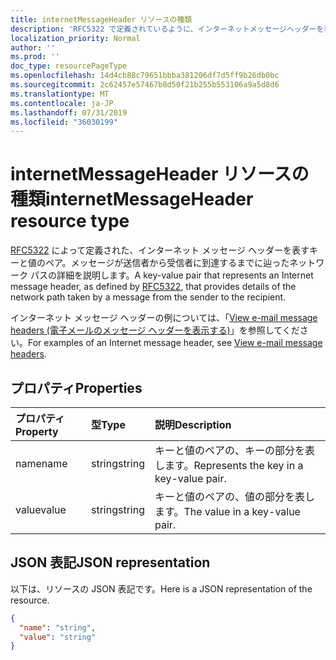```yaml
---
title: internetMessageHeader リソースの種類
description: 'RFC5322 で定義されているように、インターネットメッセージヘッダーを表すキーと値のペア。 '
localization_priority: Normal
author: ''
ms.prod: ''
doc_type: resourcePageType
ms.openlocfilehash: 14d4cb88c79651bbba381206df7d5ff9b26db0bc
ms.sourcegitcommit: 2c62457e57467b8d50f21b255b553106a9a5d8d6
ms.translationtype: MT
ms.contentlocale: ja-JP
ms.lasthandoff: 07/31/2019
ms.locfileid: "36030199"
---
```

# <a name="internetmessageheader-resource-type"></a><span data-ttu-id="56771-103">internetMessageHeader リソースの種類</span><span class="sxs-lookup"><span data-stu-id="56771-103">internetMessageHeader resource type</span></span>


<span data-ttu-id="56771-104">[RFC5322](https://www.ietf.org/rfc/rfc5322.txt) によって定義された、インターネット メッセージ ヘッダーを表すキーと値のペア。メッセージが送信者から受信者に到達するまでに辿ったネットワーク パスの詳細を説明します。</span><span class="sxs-lookup"><span data-stu-id="56771-104">A key-value pair that represents an Internet message header, as defined by [RFC5322](https://www.ietf.org/rfc/rfc5322.txt), that provides details of the network path taken by a message from the sender to the recipient.</span></span> 

<span data-ttu-id="56771-105">インターネット メッセージ ヘッダーの例については、「[View e-mail message headers (電子メールのメッセージ ヘッダーを表示する)](https://support.office.com/en-us/article/View-e-mail-message-headers-CD039382-DC6E-4264-AC74-C048563D212C#bm4)」を参照してください。</span><span class="sxs-lookup"><span data-stu-id="56771-105">For examples of an Internet message header, see [View e-mail message headers](https://support.office.com/en-us/article/View-e-mail-message-headers-CD039382-DC6E-4264-AC74-C048563D212C#bm4).</span></span>


## <a name="properties"></a><span data-ttu-id="56771-106">プロパティ</span><span class="sxs-lookup"><span data-stu-id="56771-106">Properties</span></span>
| <span data-ttu-id="56771-107">プロパティ</span><span class="sxs-lookup"><span data-stu-id="56771-107">Property</span></span>     | <span data-ttu-id="56771-108">型</span><span class="sxs-lookup"><span data-stu-id="56771-108">Type</span></span>   |<span data-ttu-id="56771-109">説明</span><span class="sxs-lookup"><span data-stu-id="56771-109">Description</span></span>|
|:---------------|:--------|:----------|
|<span data-ttu-id="56771-110">name</span><span class="sxs-lookup"><span data-stu-id="56771-110">name</span></span>|<span data-ttu-id="56771-111">string</span><span class="sxs-lookup"><span data-stu-id="56771-111">string</span></span>|<span data-ttu-id="56771-112">キーと値のペアの、キーの部分を表します。</span><span class="sxs-lookup"><span data-stu-id="56771-112">Represents the key in a key-value pair.</span></span>|
|<span data-ttu-id="56771-113">value</span><span class="sxs-lookup"><span data-stu-id="56771-113">value</span></span>|<span data-ttu-id="56771-114">string</span><span class="sxs-lookup"><span data-stu-id="56771-114">string</span></span>|<span data-ttu-id="56771-115">キーと値のペアの、値の部分を表します。</span><span class="sxs-lookup"><span data-stu-id="56771-115">The value in a key-value pair.</span></span>|

## <a name="json-representation"></a><span data-ttu-id="56771-116">JSON 表記</span><span class="sxs-lookup"><span data-stu-id="56771-116">JSON representation</span></span>

<span data-ttu-id="56771-117">以下は、リソースの JSON 表記です。</span><span class="sxs-lookup"><span data-stu-id="56771-117">Here is a JSON representation of the resource.</span></span>

<!-- {
  "blockType": "resource",
  "optionalProperties": [

  ],
  "@odata.type": "microsoft.graph.internetMessageHeader"
}-->

```json
{
  "name": "string",
  "value": "string"
}

```

<!-- uuid: 8fcb5dbc-d5aa-4681-8e31-b001d5168d79
2015-10-25 14:57:30 UTC -->
<!-- {
  "type": "#page.annotation",
  "description": "internetMessageHeader resource",
  "keywords": "",
  "section": "documentation",
  "tocPath": ""
}-->
